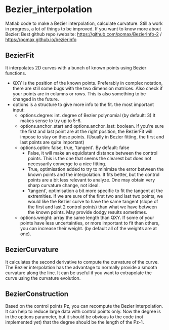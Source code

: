 # Bezier_interpolation
Matlab code to make a Bezier interpolation, calculate curvature.
Still a work in progress, a lot of things to be improved.
If you want to know more about Bezier: Best github repo /website: https://github.com/pomax/BezierInfo-2 / https://pomax.github.io/bezierinfo

## BezierFit 
It interpolates 2D curves with a bunch of known points using Bezier functions.
- QXY is the position of the known points.
  Preferably in complex notation, there are still some bugs with the two dimension matrices.
  Also check if your points are in columns or rows. This is also something to be changed in the future.
- options is a structure to give more info to the fit. the most important input:
  - options.degree: int. degree of Bezier polynomial (by default: 3) It makes sense to try up to 5-6.
  - options.anchor_start and options.anchor_last: boolean. If you're sure the first and last point are at the right position, the BezierFit will impose to stay on these points. (Usually in Bezier fitting, the first and last points are quite important)
  - options.optim: false, true, 'tangent'. By default: false
    - False, it will make an equidistant distance between the control points. This is the one that seems the clearest but does not necessarily converge to a nice fitting.
    - True, optimisation added to try to minimize the error between the known points and the interpolation. It fits better, but the control points are a bit less relevant to analyze. One may obtain very sharp curvature change, not ideal.
    - 'tangent', optimisation a bit more specific to fit the tangent at the extremities. If we are sure of the first two and last two points, we would like the Bezier curve to have the same tangent (slope of the first and last 2 control points) than what we have between the known points. May provide dodgy results sometimes.
  - options.weight: array the same length than QXY. If some of your points have less uncertainties, or more important to fit than others, you can increase their weight. (by default all of the weights are at one).
  
## BezierCurvature
It calculates the second derivative to compute the curvature of the curve. The Bezier interpolation has the advantage to normally provide a smooth curvature along the line.
It can be useful if you want to extrapolate the curve using the curvature evolution.

## BezierConstruction
Based on the control points Pz, you can recompute the Bezier interpolation. It can help to reduce large data with control points only.
Now the degree is in the options parameter, but it should be obvious to the code (not implemented yet) that the degree should be the length of the Pz-1.

